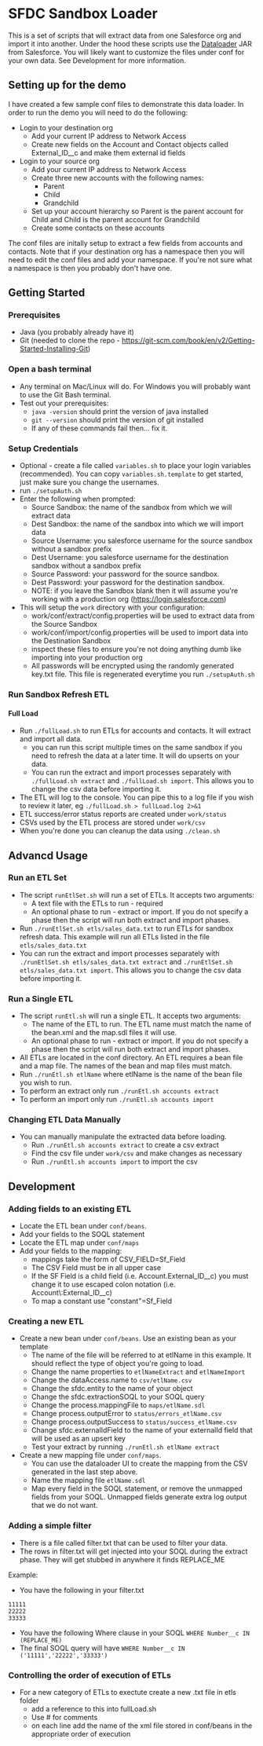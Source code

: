 # SFDC Sandbox Loader

This is a set of scripts that will extract data from one Salesforce org and import it into another.
Under the hood these scripts use the [Dataloader](https://github.com/forcedotcom/dataloader) JAR from Salesforce.
You will likely want to customize the files under conf for your own data.
See Development for more information.

## Setting up for the demo

I have created a few sample conf files to demonstrate this data loader.
In order to run the demo you will need to do the following:

- Login to your destination org
	- Add your current IP address to Network Access
	- Create new fields on the Account and Contact objects called External_ID__c and make them external id fields
- Login to your source org 
	- Add your current IP address to Network Access
	- Create three new accounts with the following names:
  		- Parent
  		- Child
  		- Grandchild
	- Set up your account hierarchy so Parent is the parent account for Child and Child is the parent account for Grandchild
	- Create some contacts on these accounts

The conf files are initally setup to extract a few fields from accounts and contacts.
Note that if your destination org has a namespace then you will need to edit the conf files and add your namespace. 
If you're not sure what a namespace is then you probably don't have one.


## Getting Started

### Prerequisites
- Java (you probably already have it)
- Git (needed to clone the repo - https://git-scm.com/book/en/v2/Getting-Started-Installing-Git)

### Open a bash terminal
- Any terminal on Mac/Linux will do. For Windows you will probably want to use the Git Bash terminal.
- Test out your prerequisites:
	- `java -version` should print the version of java installed
	- `git --version` should print the version of git installed
	- If any of these commands fail then... fix it.

### Setup Credentials
- Optional - create a file called `variables.sh` to place your login variables (recommended). You can copy `variables.sh.template` to get started, just make sure you change the usernames.
- run `./setupAuth.sh`
- Enter the following when prompted:
	- Source Sandbox: the name of the sandbox from which we will extract data
	- Dest Sandbox: the name of the sandbox into which we will import data
	- Source Username: you salesforce username for the source sandbox without a sandbox prefix
	- Dest Username: you salesforce username for the destination sandbox without a sandbox prefix
	- Source Password: your password for the source sandbox.
	- Dest Password: your password for the destination sandbox.
	- NOTE: if you leave the Sandbox blank then it will assume you're working with a production org (https://login.salesforce.com)
- This will setup the `work` directory with your configuration:
	- work/conf/extract/config.properties will be used to extract data from the Source Sandbox
	- work/conf/import/config.properties will be used to import data into the Destination Sandbox
	- inspect these files to ensure you're not doing anything dumb like importing into your production org
	- All passwords will be encrypted using the randomly generated key.txt file. This file is regenerated everytime you run `./setupAuth.sh`

### Run Sandbox Refresh ETL

#### Full Load
- Run `./fullLoad.sh` to run ETLs for accounts and contacts. It will extract and import all data.
	- you can run this script multiple times on the same sandbox if you need to refresh the data at a later time. It will do upserts on your data.
	- You can run the extract and import processes separately with `./fullLoad.sh extract` and `./fullLoad.sh import`. This allows you to change the csv data before importing it.
- The ETL will log to the console. You can pipe this to a log file if you wish to review it later, eg `./fullLoad.sh > fullLoad.log 2>&1`
- ETL success/error status reports are created under `work/status`
- CSVs used by the ETL process are stored under `work/csv`
- When you're done you can cleanup the data using `./clean.sh`


## Advancd Usage

### Run an ETL Set
- The script `runEtlSet.sh` will run a set of ETLs. It accepts two arguments:
	- A text file with the ETLs to run - required
	- An optional phase to run - extract or import. If you do not specify a phase then the script will run both extract and import phases.
- Run `./runEtlSet.sh etls/sales_data.txt` to run ETLs for sandbox refresh data. This example will run all ETLs listed in the file `etls/sales_data.txt`
- You can run the extract and import processes separately with `./runEtlSet.sh etls/sales_data.txt extract` and `./runEtlSet.sh etls/sales_data.txt import`. This allows you to change the csv data before importing it.

### Run a Single ETL
- The script `runEtl.sh` will run a single ETL. It accepts two arguments:
	- The name of the ETL to run. The ETL name must match the name of the bean.xml and the map.sdl files it will use.
	- An optional phase to run - extract or import. If you do not specify a phase then the script will run both extract and import phases.
- All ETLs are located in the conf directory. An ETL requires a bean file and a map file. The names of the bean and map files must match.
- Run `./runEtl.sh etlName` where etlName is the name of the bean file you wish to run.
- To perform an extract only run `./runEtl.sh accounts extract`
- To perform an import only run `./runEtl.sh accounts import`

### Changing ETL Data Manually
- You can manually manipulate the extracted data before loading.
	- Run `./runEtl.sh accounts extract` to create a csv extract
	- Find the csv file under `work/csv` and make changes as necessary 
	- Run `./runEtl.sh accounts import` to import the csv


## Development

### Adding fields to an existing ETL
- Locate the ETL bean under `conf/beans`.
- Add your fields to the SOQL statement
- Locate the ETL map under `conf/maps`
- Add your fields to the mapping:
	- mappings take the form of CSV_FIELD=Sf_Field
	- The CSV Field must be in all upper case
	- If the SF Field is a child field (i.e. Account.External_ID__c) you must change it to use escaped colon notation (i.e. Account\\:External_ID__c)
	- To map a constant use "constant"=Sf_Field

### Creating a new ETL
- Create a new bean under `conf/beans`. Use an existing bean as your template
	- The name of the file will be referred to at etlName in this example. It should reflect the type of object you're going to load.
	- Change the name properties to `etlNameExtract` and `etlNameImport`
	- Change the dataAccess.name to `csv/etlName.csv`
	- Change the sfdc.entity to the name of your object
	- Change the sfdc.extractionSOQL to your SOQL query
	- Change the process.mappingFile to `maps/etlName.sdl`
	- Change process.outputError to `status/errors_etlName.csv`
	- Change process.outputSuccess to `status/success_etlName.csv`
	- Change sfdc.externalIdField to the name of your externalId field that will be used as an upsert key
	- Test your extract by running `./runEtl.sh etlName extract`
- Create a new mapping file under `conf/maps`.
	- You can use the dataloader UI to create the mapping from the CSV generated in the last step above.
	- Name the mapping file `etlName.sdl`
	- Map every field in the SOQL statement, or remove the unmapped fields from your SOQL. Unmapped fields generate extra log output that we do not want.

### Adding a simple filter
- There is a file called filter.txt that can be used to filter your data.
- The rows in filter.txt will get injected into your SOQL during the extract phase. They will get stubbed in anywhere it finds REPLACE_ME

Example:

- You have the following in your filter.txt
```
11111
22222
33333
```

- You have the following Where clause in your SOQL `WHERE Number__c IN (REPLACE_ME)`
- The final SOQL query will have `WHERE Number__c IN ('11111','22222','33333')`

### Controlling the order of execution of ETLs
- For a new category of ETLs to exectute create a new .txt file in etls folder
	- add a reference to this into fullLoad.sh
	- Use # for comments
	- on each line add the name of the xml file stored in conf/beans in the appropriate order of execution